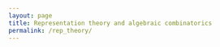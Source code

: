 ```yaml
---
layout: page
title: Representation theory and algebraic combinatorics
permalink: /rep_theory/
---
```


